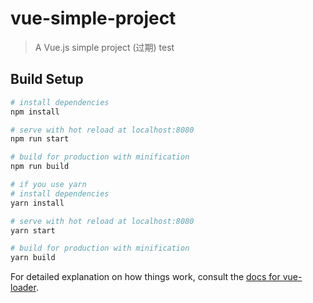 # vue-simple-project
> A Vue.js simple project (过期)  test

## Build Setup

``` bash
# install dependencies
npm install

# serve with hot reload at localhost:8080
npm run start

# build for production with minification
npm run build

# if you use yarn
# install dependencies
yarn install

# serve with hot reload at localhost:8080
yarn start

# build for production with minification
yarn build
```

For detailed explanation on how things work, consult the [docs for vue-loader](http://vuejs.github.io/vue-loader).
